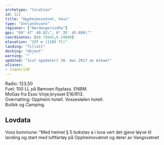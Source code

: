 ```yaml
---
archetype: "location"
id: 121
title: "Oppheimsvatnet, Voss"
type: "Innlandsvann"
regioner: ["Hardangervidda"]
gps: "60° 47' 40.02\", 6° 35' 45.888\""
coordinates: [60.79445,6.59608]
elevation: "337 m (1105 ft)"
landing: "Tillatt"
docking: "Ukjent"
warning: ""
updated: "Sist oppdatert 30. mai 2017 av mikael"
aliases:
- /vann/110
---
```


Radio: 123,50\
Fuel: 100 LL på Bømoen flyplass. ENBM.\
MoGas fra Esso Vinje,krysset E16/R13.\
Overnatting: Oppheim hotell. Vossestølen hotell.\
Butikk og Camping.

## Lovdata

Voss kommune: "Med heimel § 5 bokstav a i lova vert det gjeve løyve til landing og start med luftfartøy på Oppheimsvatnet og deler av Vangsvatnet
